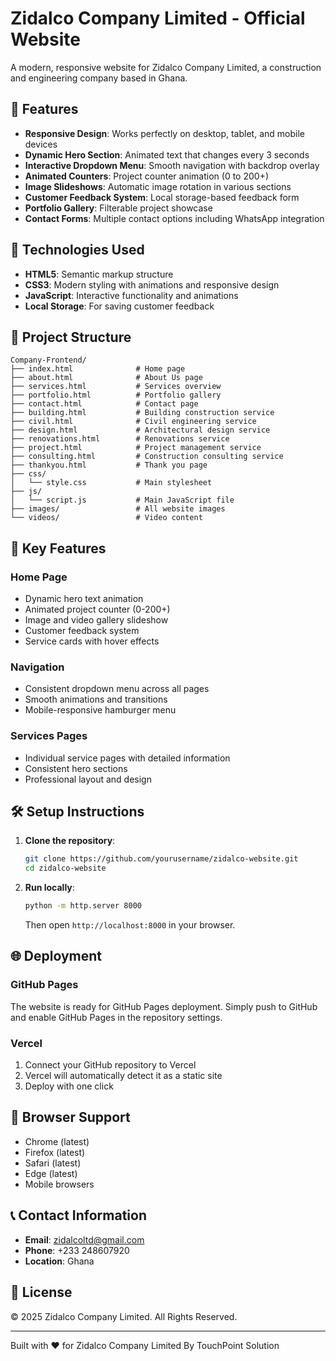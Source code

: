# Zidalco Company Limited - Official Website

A modern, responsive website for Zidalco Company Limited, a construction and engineering company based in Ghana.

## 🌟 Features

- **Responsive Design**: Works perfectly on desktop, tablet, and mobile devices
- **Dynamic Hero Section**: Animated text that changes every 3 seconds
- **Interactive Dropdown Menu**: Smooth navigation with backdrop overlay
- **Animated Counters**: Project counter animation (0 to 200+)
- **Image Slideshows**: Automatic image rotation in various sections
- **Customer Feedback System**: Local storage-based feedback form
- **Portfolio Gallery**: Filterable project showcase
- **Contact Forms**: Multiple contact options including WhatsApp integration

## 🚀 Technologies Used

- **HTML5**: Semantic markup structure
- **CSS3**: Modern styling with animations and responsive design
- **JavaScript**: Interactive functionality and animations
- **Local Storage**: For saving customer feedback

## 📁 Project Structure

```
Company-Frontend/
├── index.html              # Home page
├── about.html              # About Us page
├── services.html           # Services overview
├── portfolio.html          # Portfolio gallery
├── contact.html            # Contact page
├── building.html           # Building construction service
├── civil.html              # Civil engineering service
├── design.html             # Architectural design service
├── renovations.html        # Renovations service
├── project.html            # Project management service
├── consulting.html         # Construction consulting service
├── thankyou.html           # Thank you page
├── css/
│   └── style.css           # Main stylesheet
├── js/
│   └── script.js           # Main JavaScript file
├── images/                 # All website images
└── videos/                 # Video content
```

## 🎯 Key Features

### Home Page
- Dynamic hero text animation
- Animated project counter (0-200+)
- Image and video gallery slideshow
- Customer feedback system
- Service cards with hover effects

### Navigation
- Consistent dropdown menu across all pages
- Smooth animations and transitions
- Mobile-responsive hamburger menu

### Services Pages
- Individual service pages with detailed information
- Consistent hero sections
- Professional layout and design

## 🛠️ Setup Instructions

1. **Clone the repository**:
   ```bash
   git clone https://github.com/yourusername/zidalco-website.git
   cd zidalco-website
   ```

2. **Run locally**:
   ```bash
   python -m http.server 8000
   ```
   Then open `http://localhost:8000` in your browser.

## 🌐 Deployment

### GitHub Pages
The website is ready for GitHub Pages deployment. Simply push to GitHub and enable GitHub Pages in the repository settings.

### Vercel
1. Connect your GitHub repository to Vercel
2. Vercel will automatically detect it as a static site
3. Deploy with one click

## 📱 Browser Support

- Chrome (latest)
- Firefox (latest)
- Safari (latest)
- Edge (latest)
- Mobile browsers

## 📞 Contact Information

- **Email**: zidalcoltd@gmail.com
- **Phone**: +233 248607920
- **Location**: Ghana

## 📄 License

© 2025 Zidalco Company Limited. All Rights Reserved.

---

Built with ❤️ for Zidalco Company Limited 
By TouchPoint Solution
